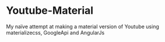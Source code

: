 # Youtube-Material
My naïve attempt at making a material version of Youtube using materializecss, GoogleApi and AngularJs
